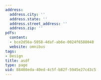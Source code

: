```yaml
---
address:
  address.city: ''
  address.state: ''
  address.street_address: ''
  address.zip: ''
pdfs:
  content:
  - bce2d56a-5058-4daf-ab6e-0024f6588048
  website: omnibus
tags:
- Design
title: asdf
type: page
uid: 88408eda-40ed-4c5f-b82f-5945e27cd3c5
---
```

